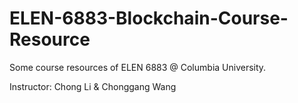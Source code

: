 # ELEN-6883-Blockchain-Course-Resource

Some course resources of ELEN 6883 @ Columbia University. 

Instructor: Chong Li & Chonggang Wang
